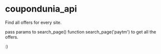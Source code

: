 # coupondunia_api
Find all offers for every site.

pass params to search_page() function 
search_page('paytm')
to get all the offers.

:)
